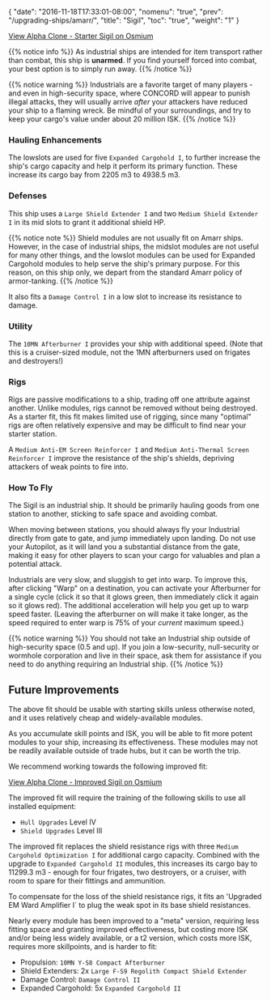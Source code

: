 {
  "date": "2016-11-18T17:33:01-08:00",
  "nomenu": "true",
  "prev": "/upgrading-ships/amarr/",
  "title": "Sigil",
  "toc": "true",
  "weight": "1"
}

<object type="image/svg+xml" data="https://o.smium.org/api/convert/118471/svg/118471-alpha-clone---starter-sigil.svg?privatetoken=703829454870282240"><a href="https://o.smium.org/loadout/private/118471/703829454870282240">View Alpha Clone - Starter Sigil on Osmium</a></object>

{{% notice info %}}
As industrial ships are intended for item transport rather than combat, this ship is **unarmed**.
If you find yourself forced into combat, your best option is to simply run away.
{{% /notice %}}

{{% notice warning %}}
Industrials are a favorite target of many players - and even in high-security space, where CONCORD will appear to punish illegal attacks, they will usually arrive *after* your attackers have reduced your ship to a flaming wreck.  Be mindful of your surroundings, and try to keep your cargo's value under about 20 million ISK.
{{% /notice %}}

### Hauling Enhancements

The lowslots are used for five `Expanded Cargohold I`, to further increase
the ship's cargo capacity and help it perform its primary function.
These increase its cargo bay from 2205 m3 to 4938.5 m3.

### Defenses

This ship uses a `Large Shield Extender I` and two `Medium Shield Extender I` 
in its mid slots to grant it additional shield HP.

{{% notice note %}}
Shield modules are not usually fit on Amarr ships.  However, in the case of industrial ships,
the midslot modules are not useful for many other things,
and the lowslot modules can be used for Expanded Cargohold modules to help serve the ship's primary purpose.
For this reason, on this ship only, we depart from the standard Amarr policy of armor-tanking.
{{% /notice %}}

It also fits a `Damage Control I` in a low slot to increase its resistance to damage.

### Utility

The `10MN Afterburner I` provides your ship with additional speed.  (Note
that this is a cruiser-sized module, not the 1MN afterburners used on frigates and destroyers!)

### Rigs

Rigs are passive modifications to a ship, trading off one attribute against another.
Unlike modules, rigs cannot be removed without being destroyed. 
As a starter fit, this fit makes limited use of rigging, since many "optimal" rigs
are often relatively expensive and may be difficult to find near your starter station.

A `Medium Anti-EM Screen Reinforcer I` and `Medium Anti-Thermal Screen Reinforcer I`
improve the resistance of the ship's shields, depriving attackers of weak points to fire into.

### How To Fly

The Sigil is an industrial ship.  It should be primarily hauling goods from one
station to another, sticking to safe space and avoiding combat.

When moving between stations, you should always fly your Industrial directly from
gate to gate, and jump immediately upon landing.  Do not use your Autopilot,
as it will land you a substantial distance from the gate, making it easy for other players
to scan your cargo for valuables and plan a potential attack.

Industrials are very slow, and sluggish to get into warp.  To improve this, 
after clicking "Warp" on a destination, you can activate your Afterburner for a single cycle 
(click it so that it glows green, then immediately click it again so it glows red). 
The additional acceleration will help you get up to warp speed faster.
(Leaving the afterburner on will make it take longer, as the speed required
to enter warp is 75% of your *current* maximum speed.)

{{% notice warning %}}
You should not take an Industrial ship outside of high-security space (0.5 and up).
If you join a low-security, null-security or wormhole corporation and live in their space,
ask them for assistance if you need to do anything requiring an Industrial ship.
{{% /notice %}}

## Future Improvements

The above fit should be usable with starting skills unless otherwise noted,
and it uses relatively cheap and widely-available modules.  

As you accumulate skill points and ISK, you will be able to fit more potent
modules to your ship, increasing its effectiveness.  These modules may not be
readily available outside of trade hubs, but it can be worth the trip.

We recommend working towards the following improved fit:

<object type="image/svg+xml" data="https://o.smium.org/api/convert/118473/svg/118473-alpha-clone---improved-sigil.svg?privatetoken=1970777419153408000"><a href="https://o.smium.org/loadout/private/118473/1970777419153408000">View Alpha Clone - Improved Sigil on Osmium</a></object>

The improved fit will require the training of the following skills to use all installed equipment:

* `Hull Upgrades` Level IV
* `Shield Upgrades` Level III

The improved fit replaces the shield resistance rigs with three `Medium Cargohold Optimization I`
for additional cargo capacity.  Combined with the upgrade to `Expanded Cargohold II` modules,
this increases its cargo bay to 11299.3 m3 - enough for four frigates, two destroyers, or a cruiser,
with room to spare for their fittings and ammunition.

To compensate for the loss of the shield resistance rigs, it fits an 'Upgraded EM Ward Amplifier I`
to plug the weak spot in its base shield resistances.

Nearly every module has been improved to a "meta" version, requiring less fitting space
and granting improved effectiveness, but costing more ISK and/or being less widely available,
or a t2 version, which costs more ISK, requires more skillpoints, and is harder to fit:

 * Propulsion: `10MN Y-S8 Compact Afterburner`
 * Shield Extenders: 2x `Large F-S9 Regolith Compact Shield Extender`
 * Damage Control: `Damage Control II`
 * Expanded Cargohold: 5x `Expanded Cargohold II`